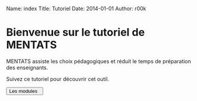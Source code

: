 Name: index
Title: Tutoriel
Date: 2014-01-01
Author: r00k

<div class="col-md-10 col-md-offset-1">
 <div class="panel panel-info">
  <div class="panel-heading"><h1>
Bienvenue sur le tutoriel de MENTATS
  </h1></div>
  <div class="panel-body">

MENTATS assiste les choix pédagogiques et réduit le temps de préparation des enseignants.

Suivez ce tutoriel pour découvrir cet outil.

[<button class="btn btn-primary pull-right" type="button">Les modules &nbsp;<i class="icon-arrow-right"></i></button>](/tuto/module)

  </div>
 </div>
</div>
